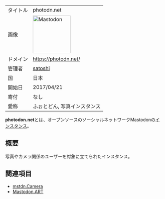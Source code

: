 <div>

|          |                                                                                                                                                                                                                                                                                                        |
|----------|--------------------------------------------------------------------------------------------------------------------------------------------------------------------------------------------------------------------------------------------------------------------------------------------------------|
| タイトル | photodn.net                                                                                                                                                                                                                                                                                            |
| 画像     | [<img src="/images/thumb/0/00/Mastodon_logo.png/120px-Mastodon_logo.png" srcset="/images/thumb/0/00/Mastodon_logo.png/180px-Mastodon_logo.png 1.5x, /images/0/00/Mastodon_logo.png 2x" width="120" height="120" alt="Mastodon" />](/%E3%83%95%E3%82%A1%E3%82%A4%E3%83%AB:Mastodon_logo.png "Mastodon") |
| ドメイン | <a href="https://photodn.net/" rel="nofollow">https://photodn.net/</a>                                                                                                                                                                                                                                 |
| 管理者   | <a href="https://photodn.net/@satoshi" rel="nofollow">satoshi</a>                                                                                                                                                                                                                                      |
| 国       | 日本                                                                                                                                                                                                                                                                                                   |
| 開始日   | 2017/04/21                                                                                                                                                                                                                                                                                             |
| 寄付     | なし                                                                                                                                                                                                                                                                                                   |
| 愛称     | ふぉとどん, 写真インスタンス                                                                                                                                                                                                                                                                           |

**photodon.net**とは、オープンソースのソーシャルネットワークMastodonの[インスタンス](/%E3%82%A4%E3%83%B3%E3%82%B9%E3%82%BF%E3%83%B3%E3%82%B9 "インスタンス")。

## 概要

写真やカメラ関係のユーザーを対象に立てられたインスタンス。

## 関連項目

-   [mstdn.Camera](/Mstdn.Camera "Mstdn.Camera")
-   [Mastodon.ART](/Mastodon.ART "Mastodon.ART")

</div>
